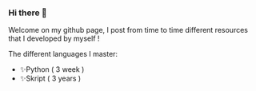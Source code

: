 ### Hi there 👋

Welcome on my github page, I post from time to time different resources that I developed by myself !

The different languages I master:
- ✨Python ( 3 week )
- ✨Skript ( 3 years )
